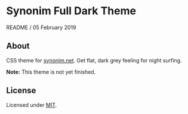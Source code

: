 
# Synonim Full Dark Theme

README / 05 February 2019

## About
CSS theme for [synonim.net](https://synonim.net/). Get flat, dark grey feeling for night surfing.

**Note:** This theme is not yet finished.

## License
Licensed under [MIT](https://github.com/Prologh/synonim-full-dark/blob/master/LICENSE).
